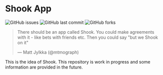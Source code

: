 # Shook App

![GitHub issues](https://img.shields.io/github/issues-raw/samofan/shook)
![GitHub last commit](https://img.shields.io/github/last-commit/samofan/shook)
![GitHub forks](https://img.shields.io/github/forks/samofan/shook)

<blockquote class="twitter-tweet"><p lang="en" dir="ltr">There should be an app called Shook. You could make agreements with it - like bets with friends etc. Then you could say &quot;but we Shook on it&quot;</p>&mdash; Matt Jylkka (@mtmograph)</blockquote>

This is the idea of Shook. This repository is work in progress and some information are provided in the future.
